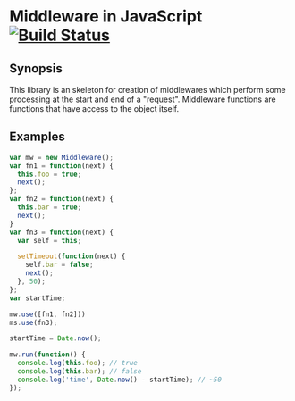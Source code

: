 
# Middleware in JavaScript [![Build Status](https://travis-ci.org/Zlobin/es-middleware.png?branch=master)](https://travis-ci.org/Zlobin/es-middleware)

## Synopsis

This library is an skeleton for creation of middlewares which perform some processing at the start and end of a "request". Middleware functions are functions that have access to the object itself.

## Examples

```js
var mw = new Middleware();
var fn1 = function(next) {
  this.foo = true;
  next();
};
var fn2 = function(next) {
  this.bar = true;
  next();
}
var fn3 = function(next) {
  var self = this;

  setTimeout(function(next) {
    self.bar = false;
    next();
  }, 50);
};
var startTime;

mw.use([fn1, fn2]))
ms.use(fn3);

startTime = Date.now();

mw.run(function() {
  console.log(this.foo); // true
  console.log(this.bar); // false
  console.log('time', Date.now() - startTime); // ~50
});
```
